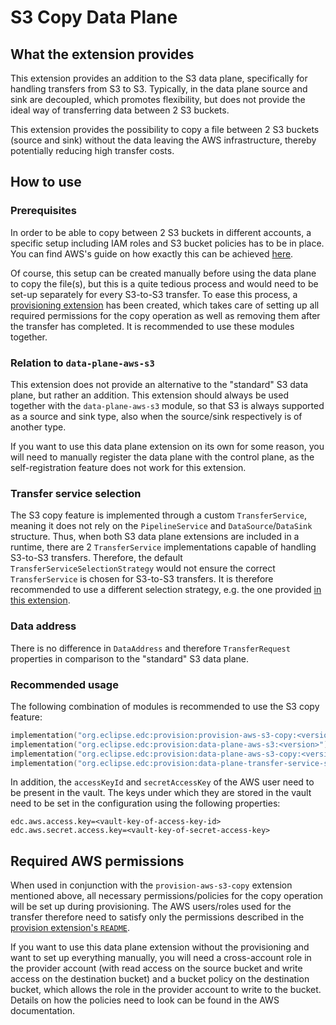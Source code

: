 # S3 Copy Data Plane

## What the extension provides

This extension provides an addition to the S3 data plane, specifically for handling transfers from S3 to S3.
Typically, in the data plane source and sink are decoupled, which promotes flexibility, but does not provide the ideal
way of transferring data between 2 S3 buckets. 

This extension provides the possibility to copy a file between 2 S3 buckets (source and sink) without the data leaving
the AWS infrastructure, thereby potentially reducing high transfer costs.

## How to use

### Prerequisites

In order to be able to copy between 2 S3 buckets in different accounts, a specific setup including IAM roles and S3
bucket policies has to be in place. You can find AWS's guide on how exactly this can be achieved
[here](https://docs.aws.amazon.com/prescriptive-guidance/latest/patterns/copy-data-from-an-s3-bucket-to-another-account-and-region-by-using-the-aws-cli.html).

Of course, this setup can be created manually before using the data plane to copy the file(s), but this is a quite
tedious process and would need to be set-up separately for every S3-to-S3 transfer. To ease this process, a
[provisioning extension](../../control-plane/provision/provision-aws-s3-copy/README.md) has been created, which takes
care of setting up all required permissions for the copy operation as well as removing them after the transfer has
completed. It is recommended to use these modules together.

### Relation to `data-plane-aws-s3`

This extension does not provide an alternative to the "standard" S3 data plane, but rather an addition. This extension
should always be used together with the `data-plane-aws-s3` module, so that S3 is always supported as a source and
sink type, also when the source/sink respectively is of another type.

If you want to use this data plane extension on its own for some reason, you will need to manually register the
data plane with the control plane, as the self-registration feature does not work for this extension.

### Transfer service selection

The S3 copy feature is implemented through a custom `TransferService`, meaning it does not rely on the
`PipelineService` and `DataSource`/`DataSink` structure. Thus, when both S3 data plane extensions are included in a 
runtime, there are 2 `TransferService` implementations capable of handling S3-to-S3 transfers. Therefore, the default
`TransferServiceSelectionStrategy` would not ensure the correct `TransferService` is chosen for S3-to-S3 transfers.
It is therefore recommended to use a different selection strategy, e.g. the one provided
[in this extension](../data-plane-transfer-service-selection/README.md).

### Data address

There is no difference in `DataAddress` and therefore `TransferRequest` properties in comparison to the "standard"
S3 data plane.

### Recommended usage

The following combination of modules is recommended to use the S3 copy feature:

```kotlin
implementation("org.eclipse.edc:provision:provision-aws-s3-copy:<version>")
implementation("org.eclipse.edc:provision:data-plane-aws-s3:<version>")
implementation("org.eclipse.edc:provision:data-plane-aws-s3-copy:<version>")
implementation("org.eclipse.edc:provision:data-plane-transfer-service-selection:<version>")
```

In addition, the `accessKeyId` and `secretAccessKey` of the AWS user need to be present in the vault. 
The keys under which they are stored in the vault need to be set in the configuration using the following properties:

```properties
edc.aws.access.key=<vault-key-of-access-key-id>
edc.aws.secret.access.key=<vault-key-of-secret-access-key>
```

## Required AWS permissions

When used in conjunction with the `provision-aws-s3-copy` extension mentioned above, all necessary permissions/policies
for the copy operation will be set up during provisioning. The AWS users/roles used for the transfer therefore need
to satisfy only the permissions described in the
[provision extension's `README`](../../control-plane/provision/provision-aws-s3-copy/README.md#required-aws-permissions).

If you want to use this data plane extension without the provisioning and want to set up everything manually, you
will need a cross-account role in the provider account (with read access on the source bucket and write access on the
destination bucket) and a bucket policy on the destination bucket, which allows the role in the provider account to
write to the bucket. Details on how the policies need to look can be found in the AWS documentation.

